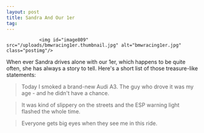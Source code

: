 ```yaml
---
layout: post
title: Sandra And Our 1er
tag: 
---
```



                <img id="image809" src="/uploads/bmwracing1er.thumbnail.jpg" alt="bmwracing1er.jpg" class="postimg"/>
<p>When ever Sandra drives alone with our 1er, which happens to be quite often, she has always a story to tell. Here's a short list of those treasure-like statements:</p>
<blockquote>Today I smoked a brand-new Audi A3. The guy who drove it was my age - and he didn't have a chance.</blockquote>
<blockquote>It was kind of slippery on the streets and the ESP warning light flashed the whole time.</blockquote>
<blockquote>Everyone gets big eyes when they see me in this ride.</blockquote>
            

